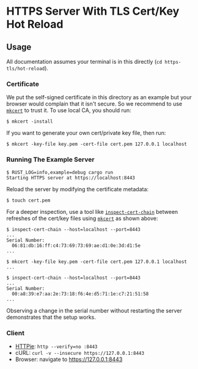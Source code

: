 # HTTPS Server With TLS Cert/Key Hot Reload

## Usage

All documentation assumes your terminal is in this directly (`cd https-tls/hot-reload`).

### Certificate

We put the self-signed certificate in this directory as an example but your browser would complain that it isn't secure. So we recommend to use [`mkcert`] to trust it. To use local CA, you should run:

```shell
$ mkcert -install
```

If you want to generate your own cert/private key file, then run:

```shell
$ mkcert -key-file key.pem -cert-file cert.pem 127.0.0.1 localhost
```

### Running The Example Server

```shell
$ RUST_LOG=info,example=debug cargo run
Starting HTTPS server at https://localhost:8443
```

Reload the server by modifying the certificate metadata:

```shell
$ touch cert.pem
```

For a deeper inspection, use a tool like [`inspect-cert-chain`] between refreshes of the cert/key files using [`mkcert`] as shown above:

```shell
$ inspect-cert-chain --host=localhost --port=8443
...
Serial Number:
  06:81:db:16:ff:c4:73:69:73:69:ae:d1:0e:3d:d1:5e
...

$ mkcert -key-file key.pem -cert-file cert.pem 127.0.0.1 localhost
...

$ inspect-cert-chain --host=localhost --port=8443
...
Serial Number:
  00:a8:39:e7:aa:2e:73:18:f6:4e:d5:71:1e:c7:21:51:58
...
```

Observing a change in the serial number without restarting the server demonstrates that the setup works.

### Client

- [HTTPie]: `http --verify=no :8443`
- cURL: `curl -v --insecure https://127.0.0.1:8443`
- Browser: navigate to <https://127.0.0.1:8443>

[`mkcert`]: https://github.com/FiloSottile/mkcert
[httpie]: https://httpie.io/cli
[`inspect-cert-chain`]: https://github.com/robjtede/inspect-cert-chain
